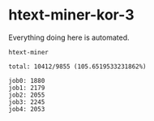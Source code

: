 # htext-miner-kor-3

Everything doing here is automated.

```
htext-miner

total: 10412/9855 (105.6519533231862%)

job0: 1880
job1: 2179
job2: 2055
job3: 2245
job4: 2053
```
